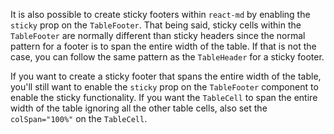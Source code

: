 It is also possible to create sticky footers within `react-md` by enabling the
`sticky` prop on the `TableFooter`. That being said, sticky cells within the
`TableFooter` are normally different than sticky headers since the normal
pattern for a footer is to span the entire width of the table. If that is not
the case, you can follow the same pattern as the `TableHeader` for a sticky
footer.

If you want to create a sticky footer that spans the entire width of the table,
you'll still want to enable the `sticky` prop on the `TableFooter` component to
enable the sticky functionality. If you want the `TableCell` to span the entire
width of the table ignoring all the other table cells, also set the
`colSpan="100%"` on the `TableCell`.
